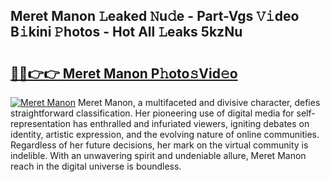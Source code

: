## Meret Manon 𝙻eaked 𝙽u𝚍e - Part-Vgs 𝚅𝚒deo B𝚒kini 𝙿hotos - Hot All 𝙻eaks 5kzNu

# <h2><a href="http://ld6n6q.urlbe.top/?page=Meret+Manon">🔗🔗👉👉 Meret Manon P𝚑oto𝚜Vid𝚎o</a></h2>

[![Meret Manon](https://i.imgur.com/eBuTRDB.gif)](http://ld6n6q.urlbe.top/?page=Meret+Manon)
Meret Manon, a multifaceted and divisive character, defies straightforward classification. Her pioneering use of digital media for self-representation has enthralled and infuriated viewers, igniting debates on identity, artistic expression, and the evolving nature of online communities. Regardless of her future decisions, her mark on the virtual community is indelible. With an unwavering spirit and undeniable allure, Meret Manon reach in the digital universe is boundless.
